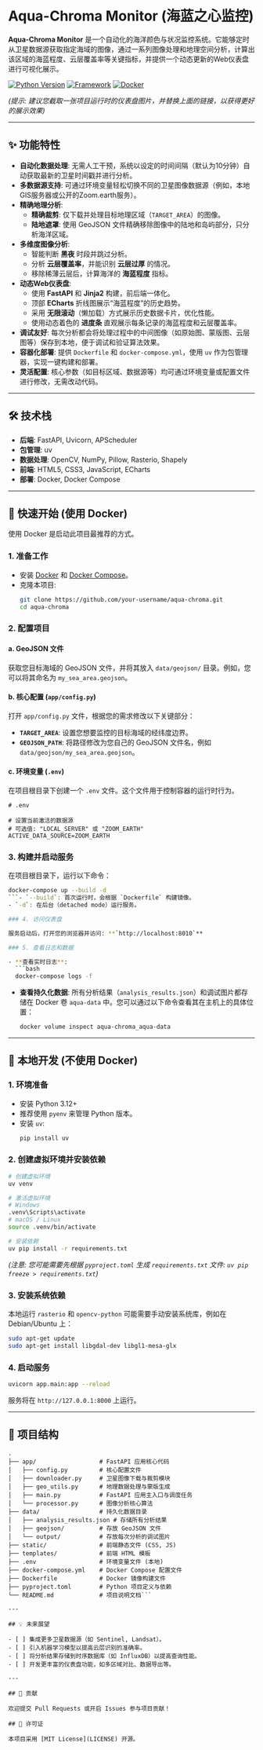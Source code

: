 # Aqua-Chroma Monitor (海蓝之心监控)

**Aqua-Chroma Monitor** 是一个自动化的海洋颜色与状况监控系统。它能够定时从卫星数据源获取指定海域的图像，通过一系列图像处理和地理空间分析，计算出该区域的海蓝程度、云层覆盖率等关键指标，并提供一个动态更新的Web仪表盘进行可视化展示。

[![Python Version](https://img.shields.io/badge/python-3.12+-blue.svg)](https://www.python.org/downloads/)
[![Framework](https://img.shields.io/badge/framework-FastAPI-green.svg)](https://fastapi.tiangolo.com/)
[![Docker](https://img.shields.io/badge/docker-ready-blue.svg)](https://www.docker.com/)

 
*(提示: 建议您截取一张项目运行时的仪表盘图片，并替换上面的链接，以获得更好的展示效果)*

---

## ✨ 功能特性

- **自动化数据处理**: 无需人工干预，系统以设定的时间间隔（默认为10分钟）自动获取最新的卫星时间戳并进行分析。
- **多数据源支持**: 可通过环境变量轻松切换不同的卫星图像数据源（例如，本地GIS服务器或公开的Zoom.earth服务）。
- **精确地理分析**:
    - **精确裁剪**: 仅下载并处理目标地理区域（`TARGET_AREA`）的图像。
    - **陆地遮罩**: 使用 GeoJSON 文件精确移除图像中的陆地和岛屿部分，只分析海洋区域。
- **多维度图像分析**:
    - 智能判断 **黑夜** 时段并跳过分析。
    - 分析 **云层覆盖率**，并能识别 **云层过厚** 的情况。
    - 移除稀薄云层后，计算海洋的 **海蓝程度** 指标。
- **动态Web仪表盘**:
    - 使用 **FastAPI** 和 **Jinja2** 构建，前后端一体化。
    - 顶部 **ECharts** 折线图展示“海蓝程度”的历史趋势。
    - 采用 **无限滚动**（懒加载）方式展示历史数据卡片，优化性能。
    - 使用动态着色的 **进度条** 直观展示每条记录的海蓝程度和云层覆盖率。
- **调试友好**: 每次分析都会将处理过程中的中间图像（如原始图、蒙版图、云层图等）保存到本地，便于调试和验证算法效果。
- **容器化部署**: 提供 `Dockerfile` 和 `docker-compose.yml`，使用 `uv` 作为包管理器，实现一键构建和部署。
- **灵活配置**: 核心参数（如目标区域、数据源等）均可通过环境变量或配置文件进行修改，无需改动代码。

---

## 🛠️ 技术栈

- **后端**: FastAPI, Uvicorn, APScheduler
- **包管理**: uv
- **数据处理**: OpenCV, NumPy, Pillow, Rasterio, Shapely
- **前端**: HTML5, CSS3, JavaScript, ECharts
- **部署**: Docker, Docker Compose

---

## 🚀 快速开始 (使用 Docker)

使用 Docker 是启动此项目最推荐的方式。

### 1. 准备工作

- 安装 [Docker](https://www.docker.com/get-started) 和 [Docker Compose](https://docs.docker.com/compose/install/)。
- 克隆本项目:
  ```bash
  git clone https://github.com/your-username/aqua-chroma.git
  cd aqua-chroma
  ```

### 2. 配置项目

#### a. GeoJSON 文件
获取您目标海域的 GeoJSON 文件，并将其放入 `data/geojson/` 目录。例如，您可以将其命名为 `my_sea_area.geojson`。

#### b. 核心配置 (`app/config.py`)
打开 `app/config.py` 文件，根据您的需求修改以下关键部分：

- **`TARGET_AREA`**: 设置您想要监控的目标海域的经纬度边界。
- **`GEOJSON_PATH`**: 将路径修改为您自己的 GeoJSON 文件名，例如 `data/geojson/my_sea_area.geojson`。

#### c. 环境变量 (`.env`)
在项目根目录下创建一个 `.env` 文件。这个文件用于控制容器的运行时行为。

```env
# .env

# 设置当前激活的数据源
# 可选值: "LOCAL_SERVER" 或 "ZOOM_EARTH"
ACTIVE_DATA_SOURCE=ZOOM_EARTH
```

### 3. 构建并启动服务

在项目根目录下，运行以下命令：

```bash
docker-compose up --build -d
```- `--build`: 首次运行时，会根据 `Dockerfile` 构建镜像。
- `-d`: 在后台（detached mode）运行服务。

### 4. 访问仪表盘

服务启动后，打开您的浏览器并访问: **`http://localhost:8010`**

### 5. 查看日志和数据

- **查看实时日志**:
  ```bash
  docker-compose logs -f
  ```
- **查看持久化数据**:
  所有分析结果（`analysis_results.json`）和调试图片都存储在 Docker 卷 `aqua-data` 中。您可以通过以下命令查看其在主机上的具体位置：
  ```bash
  docker volume inspect aqua-chroma_aqua-data
  ```

---

## 🔧 本地开发 (不使用 Docker)

### 1. 环境准备
- 安装 Python 3.12+
- 推荐使用 `pyenv` 来管理 Python 版本。
- 安装 `uv`:
  ```bash
  pip install uv
  ```

### 2. 创建虚拟环境并安装依赖
```bash
# 创建虚拟环境
uv venv

# 激活虚拟环境
# Windows
.venv\Scripts\activate
# macOS / Linux
source .venv/bin/activate

# 安装依赖
uv pip install -r requirements.txt
```
*(注意: 您可能需要先根据 `pyproject.toml` 生成 `requirements.txt` 文件: `uv pip freeze > requirements.txt`)*

### 3. 安装系统依赖
本地运行 `rasterio` 和 `opencv-python` 可能需要手动安装系统库，例如在 Debian/Ubuntu 上：
```bash
sudo apt-get update
sudo apt-get install libgdal-dev libgl1-mesa-glx
```

### 4. 启动服务
```bash
uvicorn app.main:app --reload
```
服务将在 `http://127.0.0.1:8000` 上运行。

---

## 📂 项目结构

```
.
├── app/                  # FastAPI 应用核心代码
│   ├── config.py         # 核心配置文件
│   ├── downloader.py     # 卫星图像下载与裁剪模块
│   ├── geo_utils.py      # 地理数据处理与蒙版生成
│   ├── main.py           # FastAPI 应用主入口与调度任务
│   └── processor.py      # 图像分析核心算法
├── data/                 # 持久化数据目录
│   ├── analysis_results.json # 存储所有分析结果
│   ├── geojson/          # 存放 GeoJSON 文件
│   └── output/           # 存放每次分析的调试图片
├── static/               # 前端静态文件 (CSS, JS)
├── templates/            # 前端 HTML 模板
├── .env                  # 环境变量文件 (本地)
├── docker-compose.yml    # Docker Compose 配置文件
├── Dockerfile            # Docker 镜像构建文件
├── pyproject.toml        # Python 项目定义与依赖
└── README.md             # 项目说明文档```

---

## 💡 未来展望

- [ ] 集成更多卫星数据源（如 Sentinel, Landsat）。
- [ ] 引入机器学习模型以提高云层识别的准确率。
- [ ] 将分析结果存储到时序数据库（如 InfluxDB）以提高查询性能。
- [ ] 开发更丰富的仪表盘功能，如多区域对比、数据导出等。

---

## 🤝 贡献

欢迎提交 Pull Requests 或开启 Issues 参与项目贡献！

## 📄 许可证

本项目采用 [MIT License](LICENSE) 开源。